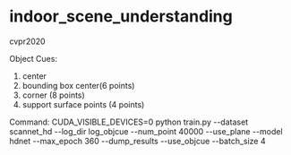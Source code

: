 # indoor_scene_understanding
cvpr2020

Object Cues:
1. center
2. bounding box center(6 points)
3. corner (8 points)
4. support surface points (4 points)

Command:
CUDA_VISIBLE_DEVICES=0 python train.py --dataset scannet_hd --log_dir log_objcue --num_point 40000 --use_plane --model hdnet --max_epoch 360 --dump_results --use_objcue --batch_size 4
